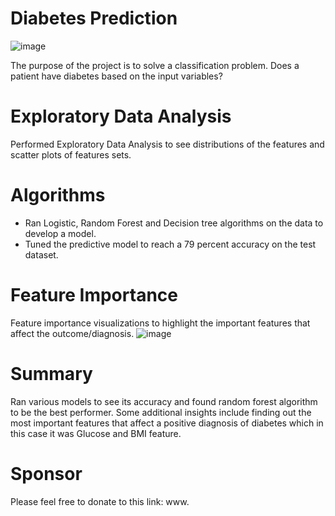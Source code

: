 # Diabetes Prediction
![image](https://user-images.githubusercontent.com/72575271/109398919-a2ee6400-790d-11eb-95c0-f51c5afae9e9.png)

The purpose of the project is to solve a classification problem. Does a patient have diabetes based on the input variables?

# Exploratory Data Analysis
Performed Exploratory Data Analysis to see distributions of the features and scatter plots of features sets.

# Algorithms
- Ran Logistic, Random Forest and Decision tree algorithms on the data to develop a model. 
- Tuned the predictive model to reach a 79 percent accuracy on the test dataset.

# Feature Importance
Feature importance visualizations to highlight the important features that affect the outcome/diagnosis.
![image](https://user-images.githubusercontent.com/72575271/109399261-c9150380-790f-11eb-9adb-a78283227963.png)


# Summary
Ran various models to see its accuracy and found random forest algorithm to be the best performer. Some additional insights include finding out the most important features that affect a positive diagnosis of diabetes which in this case it was Glucose and BMI feature.

# Sponsor
Please feel free to donate to this link: www.
